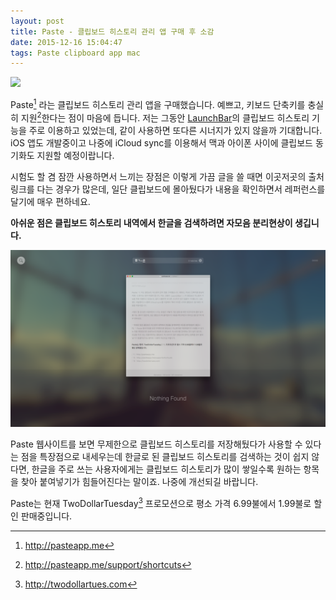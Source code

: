 ```yaml
---
layout: post
title: Paste - 클립보드 히스토리 관리 앱 구매 후 소감
date: 2015-12-16 15:04:47
tags: Paste clipboard app mac
---
```

![](http://pasteapp.me/assets/app-icons/paste-31a8f0cc154ae3a7645d5b6a97e4dfdd3ce707a4368396213a502e8b36721f90.png)

Paste[^1] 라는 클립보드 히스토리 관리 앱을 구매했습니다. 예쁘고, 키보드 단축키를 충실히 지원[^2]한다는 점이 마음에 듭니다. 저는 그동안 [LaunchBar](!s)의 클립보드 히스토리 기능을 주로 이용하고 있었는데, 같이 사용하면 또다른 시너지가 있지 않을까 기대합니다. iOS 앱도 개발중이고 나중에 iCloud sync를 이용해서 맥과 아이폰 사이에 클립보드 동기화도 지원할 예정이랍니다.

시험도 할 겸 잠깐 사용하면서 느끼는 장점은 이렇게 가끔 글을 쓸 때면 이곳저곳의 출처 링크를 다는 경우가 많은데, 일단 클립보드에 몰아뒀다가 내용을 확인하면서 레퍼런스를 달기에 매우 편하네요.

**아쉬운 점은 클립보드 히스토리 내역에서 한글을 검색하려면 자모음 분리현상이 생깁니다.**

![](/images/Screen%20Shot%202015-12-16%20at%202.55.49%20PM.png)

Paste 웹사이트를 보면 무제한으로 클립보드 히스토리를 저장해뒀다가 사용할 수 있다는 점을 특장점으로 내세우는데 한글로 된 클립보드 히스토리를 검색하는 것이 쉽지 않다면, 한글을 주로 쓰는 사용자에게는 클립보드 히스토리가 많이 쌓일수록 원하는 항목을 찾아 붙여넣기가 힘들어진다는 말이죠. 나중에 개선되길 바랍니다.

Paste는 현재 TwoDollarTuesday[^3] 프로모션으로 평소 가격 6.99불에서 1.99불로 할인 판매중입니다.

[^1]: http://pasteapp.me
[^2]: http://pasteapp.me/support/shortcuts
[^3]: http://twodollartues.com
